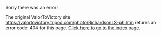 

Sorry there was an error!

The original ValorToVictory site https://valortovictory.tripod.com/photo/RichardsonLS-ph.htm returns an error code: 404 for this page. [Click here to go to the index page](../index.md).